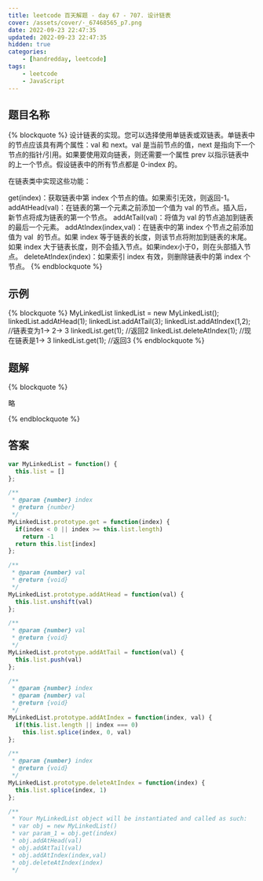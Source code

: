 ```yaml
---
title: leetcode 百天解题 - day 67 - 707. 设计链表
cover: /assets/cover/·_67468565_p7.png
date: 2022-09-23 22:47:35
updated: 2022-09-23 22:47:35
hidden: true
categories:
    - [handredday, leetcode]
tags:
    - leetcode
    - JavaScript
---
```


## 题目名称

{% blockquote %}
设计链表的实现。您可以选择使用单链表或双链表。单链表中的节点应该具有两个属性：val 和 next。val 是当前节点的值，next 是指向下一个节点的指针/引用。如果要使用双向链表，则还需要一个属性 prev 以指示链表中的上一个节点。假设链表中的所有节点都是 0-index 的。

在链表类中实现这些功能：

get(index)：获取链表中第 index 个节点的值。如果索引无效，则返回-1。
addAtHead(val)：在链表的第一个元素之前添加一个值为 val 的节点。插入后，新节点将成为链表的第一个节点。
addAtTail(val)：将值为 val 的节点追加到链表的最后一个元素。
addAtIndex(index,val)：在链表中的第 index 个节点之前添加值为 val  的节点。如果 index 等于链表的长度，则该节点将附加到链表的末尾。如果 index 大于链表长度，则不会插入节点。如果index小于0，则在头部插入节点。
deleteAtIndex(index)：如果索引 index 有效，则删除链表中的第 index 个节点。
{% endblockquote %}

## 示例

{% blockquote %}
MyLinkedList linkedList = new MyLinkedList();
linkedList.addAtHead(1);
linkedList.addAtTail(3);
linkedList.addAtIndex(1,2);   //链表变为1-> 2-> 3
linkedList.get(1);            //返回2
linkedList.deleteAtIndex(1);  //现在链表是1-> 3
linkedList.get(1);            //返回3
{% endblockquote %}


## 题解

{% blockquote %}

略

{% endblockquote %}

## 答案

~~~js
var MyLinkedList = function() {
  this.list = []
};

/** 
 * @param {number} index
 * @return {number}
 */
MyLinkedList.prototype.get = function(index) {
  if(index < 0 || index >= this.list.length)
    return -1
  return this.list[index]
};

/** 
 * @param {number} val
 * @return {void}
 */
MyLinkedList.prototype.addAtHead = function(val) {
  this.list.unshift(val)
};

/** 
 * @param {number} val
 * @return {void}
 */
MyLinkedList.prototype.addAtTail = function(val) {
  this.list.push(val)
};

/** 
 * @param {number} index 
 * @param {number} val
 * @return {void}
 */
MyLinkedList.prototype.addAtIndex = function(index, val) {
  if(this.list.length || index === 0)
    this.list.splice(index, 0, val)
};

/** 
 * @param {number} index
 * @return {void}
 */
MyLinkedList.prototype.deleteAtIndex = function(index) {
  this.list.splice(index, 1)
};

/**
 * Your MyLinkedList object will be instantiated and called as such:
 * var obj = new MyLinkedList()
 * var param_1 = obj.get(index)
 * obj.addAtHead(val)
 * obj.addAtTail(val)
 * obj.addAtIndex(index,val)
 * obj.deleteAtIndex(index)
 */
~~~
